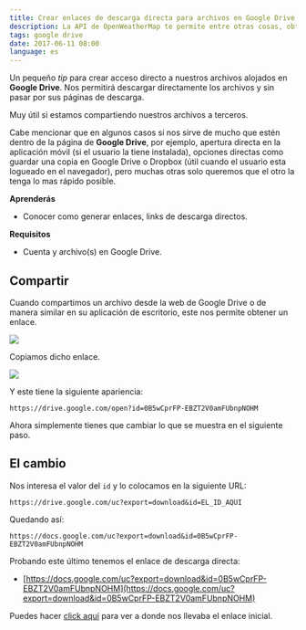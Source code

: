 ```yaml
---
title: Crear enlaces de descarga directa para archivos en Google Drive
description: La API de OpenWeatherMap te permite entre otras cosas, obtener información del clima y pronosticos del tiempo de cualquier región del mundo.
tags: google drive
date: 2017-06-11 08:00
language: es
---
```


Un pequeño *tip* para crear acceso directo a nuestros archivos alojados en **Google Drive**. Nos permitirá descargar directamente los archivos y sin pasar por sus páginas de descarga.

Muy útil si estamos compartiendo nuestros archivos a terceros.

Cabe mencionar que en algunos casos si nos sirve de mucho que estén dentro de la página de **Google Drive**, por ejemplo, apertura directa en la aplicación móvil (si el usuario la tiene instalada), opciones directas como guardar una copia en Google Drive o Dropbox (útil cuando el usuario esta logueado en el navegador), pero muchas otras solo queremos que el otro la tenga lo mas rápido posible.

__Aprenderás__

* Conocer como generar enlaces, links de descarga directos.

__Requisitos__

* Cuenta y archivo(s) en Google Drive.

## Compartir

Cuando compartimos un archivo desde la web de Google Drive o de manera similar en su aplicación de escritorio, este nos permite obtener un enlace.

![](https://firebasestorage.googleapis.com/v0/b/maksha-41f4f.appspot.com/o/labs%2Fgoogledrive-crear-enlace-descarga-directa%2Fgd-1.jpg?alt=media&token=b4c12274-04d3-4d06-878b-014463071b1f)

Copiamos dicho enlace.

![](https://firebasestorage.googleapis.com/v0/b/maksha-41f4f.appspot.com/o/labs%2Fgoogledrive-crear-enlace-descarga-directa%2Fgd-2.jpg?alt=media&token=3c393ccc-c8f1-490f-9213-f62899f77150)

Y este tiene la siguiente apariencia:

```language
https://drive.google.com/open?id=0B5wCprFP-EBZT2V0amFUbnpNOHM
```

Ahora simplemente tienes que cambiar lo que se muestra en el siguiente paso.

## El cambio

Nos interesa el valor del `id` y lo colocamos en la siguiente URL:

```language
https://drive.google.com/uc?export=download&id=EL_ID_AQUI
```

Quedando así:

```language
https://docs.google.com/uc?export=download&id=0B5wCprFP-EBZT2V0amFUbnpNOHM
```

Probando este último tenemos el enlace de descarga directa:

* [https://docs.google.com/uc?export=download&id=0B5wCprFP-EBZT2V0amFUbnpNOHM](https://docs.google.com/uc?export=download&id=0B5wCprFP-EBZT2V0amFUbnpNOHM)

Puedes hacer [click aquí](https://drive.google.com/open?id=0B5wCprFP-EBZT2V0amFUbnpNOHM) para ver a donde nos llevaba el enlace inicial.

